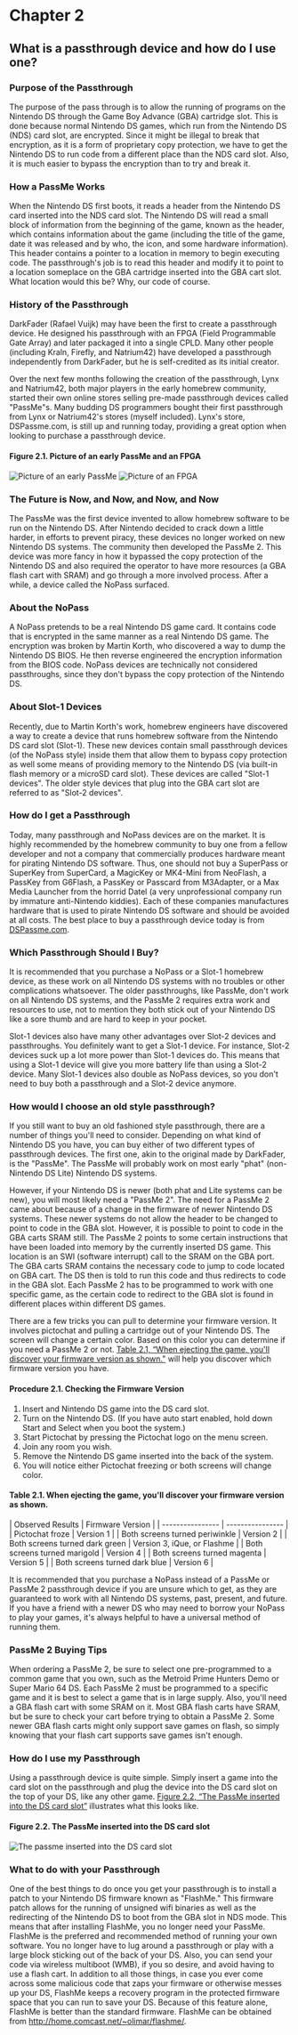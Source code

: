 # Chapter 2
## What is a passthrough device and how do I use one?

### Purpose of the Passthrough

The purpose of the pass through is to allow the running of programs on the
Nintendo DS through the Game Boy Advance (GBA) cartridge slot. This is done
because normal Nintendo DS games, which run from the Nintendo DS (NDS) card
slot, are encrypted. Since it might be illegal to break that encryption, as it
is a form of proprietary copy protection, we have to get the Nintendo DS to run
code from a different place than the NDS card slot. Also, it is much easier to
bypass the encryption than to try and break it.

### How a PassMe Works

When the Nintendo DS first boots, it reads a header from the Nintendo DS card
inserted into the NDS card slot. The Nintendo DS will read a small block of
information from the beginning of the game, known as the header, which contains
information about the game (including the title of the game, date it was
released and by who, the icon, and some hardware information). This header
contains a pointer to a location in memory to begin executing code. The
passthrough's job is to read this header and modify it to point to a location
someplace on the GBA cartridge inserted into the GBA cart slot. What location
would this be? Why, our code of course.

### History of the Passthrough

DarkFader (Rafael Vuijk) may have been the first to create a passthrough
device. He designed his passthrough with an FPGA (Field Programmable Gate
Array) and later packaged it into a single CPLD. Many other people (including
Kraln, Firefly, and Natrium42) have developed a passthrough independently from
DarkFader, but he is self-credited as its initial creator.

Over the next few months following the creation of the passthrough, Lynx and
Natrium42, both major players in the early homebrew community, started their
own online stores selling pre-made passthrough devices called "PassMe"s. Many
budding DS programmers bought their first passthrough from Lynx or Natrium42's
stores (myself included). Lynx's store, DSPassme.com, is still up and running
today, providing a great option when looking to purchase a passthrough device.


<a name="early_passme"></a>

#### Figure 2.1. Picture of an early PassMe and an FPGA

![Picture of an early PassMe](./images/passme.png) ![Picture of an FPGA](./images/ufb-x_profil.jpg)

### The Future is Now, and Now, and Now, and Now

The PassMe was the first device invented to allow homebrew software to be run
on the Nintendo DS. After Nintendo decided to crack down a little harder, in
efforts to prevent piracy, these devices no longer worked on new Nintendo DS
systems. The community then developed the PassMe 2. This device was more fancy
in how it bypassed the copy protection of the Nintendo DS and also required the
operator to have more resources (a GBA flash cart with SRAM) and go through a
more involved process. After a while, a device called the NoPass surfaced.

### About the NoPass

A NoPass pretends to be a real Nintendo DS game card. It contains code that is
encrypted in the same manner as a real Nintendo DS game. The encryption was
broken by Martin Korth, who discovered a way to dump the Nintendo DS BIOS. He
then reverse engineered the encryption information from the BIOS code. NoPass
devices are technically not considered passthroughs, since they don't bypass
the copy protection of the Nintendo DS.

### About Slot-1 Devices

Recently, due to Martin Korth's work, homebrew engineers have discovered a way
to create a device that runs homebrew software from the Nintendo DS card slot
(Slot-1). These new devices contain small passthrough devices (of the NoPass
style) inside them that allow them to bypass copy protection as well some means
of providing memory to the Nintendo DS (via built-in flash memory or a microSD
card slot). These devices are called "Slot-1 devices". The older style devices
that plug into the GBA cart slot are referred to as "Slot-2 devices".

### How do I get a Passthrough

Today, many passthrough and NoPass devices are on the market. It is highly
recommended by the homebrew community to buy one from a fellow developer and
not a company that commercially produces hardware meant for pirating Nintendo
DS software. Thus, one should not buy a SuperPass or SuperKey from SuperCard, a
MagicKey or MK4-Mini from NeoFlash, a PassKey from G6Flash, a PassKey or
Passcard from M3Adapter, or a Max Media Launcher from the horrid Datel (a very
unprofessional company run by immature anti-Nintendo kiddies). Each of these
companies manufactures hardware that is used to pirate Nintendo DS software and
should be avoided at all costs. The best place to buy a passthrough device
today is from
[DSPassme.com](http://www.dspassme.com/oscommerce/catalog/index.php).

### Which Passthrough Should I Buy?

It is recommended that you purchase a NoPass or a Slot-1 homebrew device, as
these work on all Nintendo DS systems with no troubles or other complications
whatsoever. The older passthroughs, like PassMe, don't work on all Nintendo DS
systems, and the PassMe 2 requires extra work and resources to use, not to
mention they both stick out of your Nintendo DS like a sore thumb and are hard
to keep in your pocket.

Slot-1 devices also have many other advantages over Slot-2 devices and
passthroughs. You definitely want to get a Slot-1 device. For instance, Slot-2
devices suck up a lot more power than Slot-1 devices do. This means that using
a Slot-1 device will give you more battery life than using a Slot-2 device.
Many Slot-1 devices also double as NoPass devices, so you don't need to buy
both a passthrough and a Slot-2 device anymore.

### How would I choose an old style passthrough?

If you still want to buy an old fashioned style passthrough, there are a number
of things you'll need to consider. Depending on what kind of Nintendo DS you
have, you can buy either of two different types of passthrough devices. The
first one, akin to the original made by DarkFader, is the "PassMe". The PassMe
will probably work on most early "phat" (non-Nintendo DS Lite) Nintendo DS
systems.

However, if your Nintendo DS is newer (both phat and Lite systems can be new),
you will most likely need a "PassMe 2". The need for a PassMe 2 came about
because of a change in the firmware of newer Nintendo DS systems. These newer
systems do not allow the header to be changed to point to code in the GBA slot.
However, it is possible to point to code in the GBA carts SRAM still. The
PassMe 2 points to some certain instructions that have been loaded into memory
by the currently inserted DS game. This location is an SWI (software interrupt)
call to the SRAM on the GBA port. The GBA carts SRAM contains the necessary
code to jump to code located on GBA cart. The DS then is told to run this code
and thus redirects to code in the GBA slot. Each PassMe 2 has to be programmed
to work with one specific game, as the certain code to redirect to the GBA slot
is found in different places within different DS games.

There are a few tricks you can pull to determine your firmware version. It
involves pictochat and pulling a cartridge out of your Nintendo DS. The screen
will change a certain color. Based on this color you can determine if you need
a PassMe 2 or not. <a href="#game_eject_firmware_table">Table 2.1, “When
ejecting the game, you'll discover your firmware version as shown."</a> will
help you discover which firmware version you have.

#### Procedure 2.1. Checking the Firmware Version

1. Insert and Nintendo DS game into the DS card slot.
1. Turn on the Nintendo DS. (If you have auto start enabled, hold down Start
   and Select when you boot the system.)
1. Start Pictochat by pressing the Pictochat logo on the menu screen.
1. Join any room you wish.
1. Remove the Nintendo DS game inserted into the back of the system.
1. You will notice either Pictochat freezing or both screens will
   change color.

#### Table 2.1. When ejecting the game, you'll discover your firmware version as shown.

<a name="game_eject_firmware_table"></a>
| Observed Results | Firmware Version |
| ---------------- | ---------------- |
| Pictochat froze  | Version 1 |
| Both screens turned periwinkle | Version 2 |
| Both screens turned dark green | Version 3, iQue, or Flashme |
| Both screens turned marigold | Version 4 |
| Both screens turned magenta | Version 5 |
| Both screens turned dark blue | Version 6 |

It is recommended that you purchase a NoPass instead of a PassMe or PassMe 2
passthrough device if you are unsure which to get, as they are guaranteed to
work with all Nintendo DS systems, past, present, and future. If you have a
friend with a newer DS who may need to borrow your NoPass to play your games,
it's always helpful to have a universal method of running them.

### PassMe 2 Buying Tips

When ordering a PassMe 2, be sure to select one pre-programmed to a common game
that you own, such as the Metroid Prime Hunters Demo or Super Mario 64 DS. Each
PassMe 2 must be programmed to a specific game and it is best to select a game
that is in large supply. Also, you'll need a GBA flash cart with some SRAM on
it. Most GBA flash carts have SRAM, but be sure to check your cart before
trying to obtain a PassMe 2. Some newer GBA flash carts might only support save
games on flash, so simply knowing that your flash cart supports save games
isn't enough.

### How do I use my Passthrough

Using a passthrough device is quite simple. Simply insert a game into the card
slot on the passthrough and plug the device into the DS card slot on the top of
your DS, like any other game. <a href="#passme_in_use">Figure 2.2, “The PassMe
inserted into the DS card slot”</a> illustrates what this looks like.


<a name="passme_in_use"></a>

#### Figure 2.2. The PassMe inserted into the DS card slot

![The passme inserted into the DS card slot](./images/passme_insert_ds.png)

### What to do with your Passthrough

One of the best things to do once you get your passthrough is to install a
patch to your Nintendo DS firmware known as "FlashMe." This firmware patch
allows for the running of unsigned wifi binaries as well as the redirecting of
the Nintendo DS to boot from the GBA slot in NDS mode. This means that after
installing FlashMe, you no longer need your PassMe. FlashMe is the preferred
and recommended method of running your own software. You no longer have to lug
around a passthrough or play with a large block sticking out of the back of
your DS. Also, you can send your code via wireless multiboot (WMB), if you so
desire, and avoid having to use a flash cart. In addition to all those things,
in case you ever come across some malicious code that zaps your firmware or
otherwise messes up your DS, FlashMe keeps a recovery program in the protected
firmware space that you can run to save your DS. Because of this feature alone,
FlashMe is better than the standard firmware. FlashMe can be obtained from
<http://home.comcast.net/~olimar/flashme/>.
